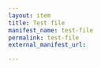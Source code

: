 ```yaml
---
layout: item
title: Test file
manifest_name: test-file
permalink: test-file
external_manifest_url: 

---
```

<!-- Add an essay or interpretive material below this line,
using HTML or markdown.  Do not modify this file above this line -->
